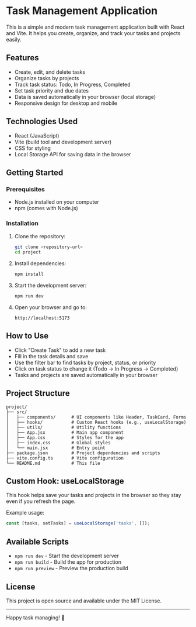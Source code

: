 # Task Management Application

This is a simple and modern task management application built with React and Vite. It helps you create, organize, and track your tasks and projects easily.

## Features

- Create, edit, and delete tasks
- Organize tasks by projects
- Track task status: Todo, In Progress, Completed
- Set task priority and due dates
- Data is saved automatically in your browser (local storage)
- Responsive design for desktop and mobile

## Technologies Used

- React (JavaScript)
- Vite (build tool and development server)
- CSS for styling
- Local Storage API for saving data in the browser

## Getting Started

### Prerequisites

- Node.js installed on your computer
- npm (comes with Node.js)

### Installation

1. Clone the repository:
   ```bash
   git clone <repository-url>
   cd project
   ```

2. Install dependencies:
   ```bash
   npm install
   ```

3. Start the development server:
   ```bash
   npm run dev
   ```

4. Open your browser and go to:
   ```
   http://localhost:5173
   ```

## How to Use

- Click "Create Task" to add a new task
- Fill in the task details and save
- Use the filter bar to find tasks by project, status, or priority
- Click on task status to change it (Todo → In Progress → Completed)
- Tasks and projects are saved automatically in your browser

## Project Structure

```
project/
├── src/
│   ├── components/      # UI components like Header, TaskCard, Forms
│   ├── hooks/           # Custom React hooks (e.g., useLocalStorage)
│   ├── utils/           # Utility functions
│   ├── App.jsx          # Main app component
│   ├── App.css          # Styles for the app
│   ├── index.css        # Global styles
│   └── main.jsx         # Entry point
├── package.json         # Project dependencies and scripts
├── vite.config.ts       # Vite configuration
└── README.md            # This file
```

## Custom Hook: useLocalStorage

This hook helps save your tasks and projects in the browser so they stay even if you refresh the page.

Example usage:
```javascript
const [tasks, setTasks] = useLocalStorage('tasks', []);
```

## Available Scripts

- `npm run dev` - Start the development server
- `npm run build` - Build the app for production
- `npm run preview` - Preview the production build

## License

This project is open source and available under the MIT License.

---

Happy task managing! 🎉
